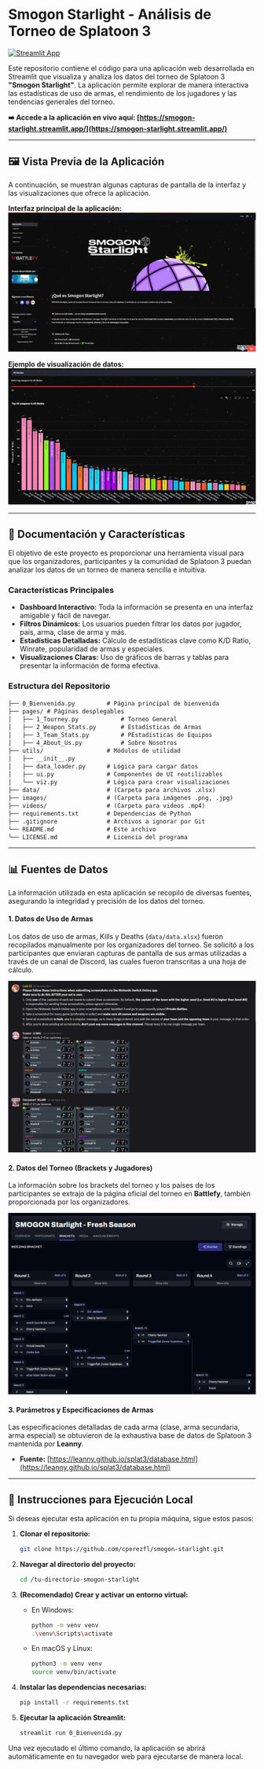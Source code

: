 # Smogon Starlight - Análisis de Torneo de Splatoon 3

[![Streamlit App](https://static.streamlit.io/badges/streamlit_badge_black_white.svg)](https://smogon-starlight.streamlit.app/)

Este repositorio contiene el código para una aplicación web desarrollada en Streamlit que visualiza y analiza los datos del torneo de Splatoon 3 **"Smogon Starlight"**. La aplicación permite explorar de manera interactiva las estadísticas de uso de armas, el rendimiento de los jugadores y las tendencias generales del torneo.

**➡️ Accede a la aplicación en vivo aquí: [https://smogon-starlight.streamlit.app/](https://smogon-starlight.streamlit.app/)**

---

## 🖼️ Vista Previa de la Aplicación

A continuación, se muestran algunas capturas de pantalla de la interfaz y las visualizaciones que ofrece la aplicación.

**Interfaz principal de la aplicación:**
![Interfaz de la aplicación en Streamlit Cloud](images/Github-Images/cloud-interface.png)

**Ejemplo de visualización de datos:**
![Ejemplo de un gráfico generado](images/Github-Images/graphs.png)

---

## 📄 Documentación y Características

El objetivo de este proyecto es proporcionar una herramienta visual para que los organizadores, participantes y la comunidad de Splatoon 3 puedan analizar los datos de un torneo de manera sencilla e intuitiva.

### Características Principales
- **Dashboard Interactivo:** Toda la información se presenta en una interfaz amigable y fácil de navegar.
- **Filtros Dinámicos:** Los usuarios pueden filtrar los datos por jugador, país, arma, clase de arma y más.
- **Estadísticas Detalladas:** Cálculo de estadísticas clave como K/D Ratio, Winrate, popularidad de armas y especiales.
- **Visualizaciones Claras:** Uso de gráficos de barras y tablas para presentar la información de forma efectiva.

### Estructura del Repositorio
```
├── 0_Bienvenida.py         # Página principal de bienvenida
├── pages/ # Páginas desplegables
│   ├── 1_Tourney.py            # Torneo General
│   ├── 2_Weapon_Stats.py       # Estadísticas de Armas
│   ├── 3_Team_Stats.py         # PEstadísticas de Equipos
│   ├── 4_About_Us.py           # Sobre Nosotros
├── utils/                  # Módulos de utilidad
│   ├── __init__.py
│   ├── data_loader.py      # Lógica para cargar datos
│   ├── ui.py               # Componentes de UI reutilizables
│   └── viz.py              # Lógica para crear visualizaciones
├── data/                   # (Carpeta para archivos .xlsx)
├── images/                 # (Carpeta para imágenes .png, .jpg)
├── videos/                 # (Carpeta para videos .mp4)
├── requirements.txt        # Dependencias de Python
├── .gitignore              # Archivos a ignorar por Git
└── README.md               # Este archivo
└── LICENSE.md              # Licencia del programa
```
---

## 📊 Fuentes de Datos

La información utilizada en esta aplicación se recopiló de diversas fuentes, asegurando la integridad y precisión de los datos del torneo.

#### 1. Datos de Uso de Armas
Los datos de uso de armas, Kills y Deaths (`data/data.xlsx`) fueron recopilados manualmente por los organizadores del torneo. Se solicitó a los participantes que enviaran capturas de pantalla de sus armas utilizadas a través de un canal de Discord, las cuales fueron transcritas a una hoja de cálculo.

![Proceso de recopilación de armas](images/Github-Images/recopilation-of-weapons.png)

#### 2. Datos del Torneo (Brackets y Jugadores)
La información sobre los brackets del torneo y los países de los participantes se extrajo de la página oficial del torneo en **Battlefy**, también proporcionada por los organizadores.

![Bracket del torneo en Battlefy](images/Github-Images/bracket-battlefy.png)

#### 3. Parámetros y Especificaciones de Armas
Las especificaciones detalladas de cada arma (clase, arma secundaria, arma especial) se obtuvieron de la exhaustiva base de datos de Splatoon 3 mantenida por **Leanny**.
- **Fuente:** [https://leanny.github.io/splat3/database.html](https://leanny.github.io/splat3/database.html)

---

## 🚀 Instrucciones para Ejecución Local

Si deseas ejecutar esta aplicación en tu propia máquina, sigue estos pasos:

1.  **Clonar el repositorio:**
    ```bash
    git clone https://github.com/cperezfl/smogon-starlight.git
    ```

2.  **Navegar al directorio del proyecto:**
    ```bash
    cd /tu-directorio-smogon-starlight
    ```

3.  **(Recomendado) Crear y activar un entorno virtual:**
    - En Windows:
      ```bash
      python -m venv venv
      .\venv\Scripts\activate
      ```
    - En macOS y Linux:
      ```bash
      python3 -m venv venv
      source venv/bin/activate
      ```

4.  **Instalar las dependencias necesarias:**
    ```bash
    pip install -r requirements.txt
    ```

5.  **Ejecutar la aplicación Streamlit:**
    ```bash
    streamlit run 0_Bienvenida.py
    ```

Una vez ejecutado el último comando, la aplicación se abrirá automáticamente en tu navegador web para ejecutarse de manera local.
